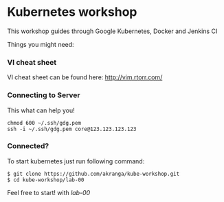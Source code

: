 # Kubernetes workshop

This workshop guides through Google Kubernetes, Docker and Jenkins CI

Things you might need:
### VI cheat sheet

VI cheat sheet can be found here: http://vim.rtorr.com/


### Connecting to Server

This what can help you!

```
chmod 600 ~/.ssh/gdg.pem
ssh -i ~/.ssh/gdg.pem core@123.123.123.123 
```

### Connected?

To start kubernetes just run following command:

```
$ git clone https://github.com/akranga/kube-workshop.git
$ cd kube-workshop/lab-00
```

Feel free to start! with *lab-00*